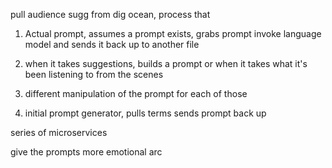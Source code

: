pull audience sugg from dig ocean, process that

1. Actual prompt, assumes a prompt exists, grabs prompt invoke language model and sends it back up to another file

2. when it takes suggestions, builds a prompt
    or when it takes what it's been listening to from the scenes

3. different manipulation of the prompt for each of those


4. initial prompt generator, pulls terms sends prompt back up


series of microservices 


give the prompts more emotional arc

